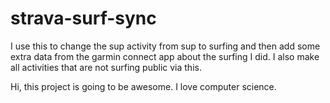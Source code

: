 # strava-surf-sync
I use this to change the sup activity from sup to surfing and then add some extra data from the garmin connect app about the surfing I did. I also make all activities that are not surfing public via this.

Hi, this project is going to be awesome. I love computer science.
